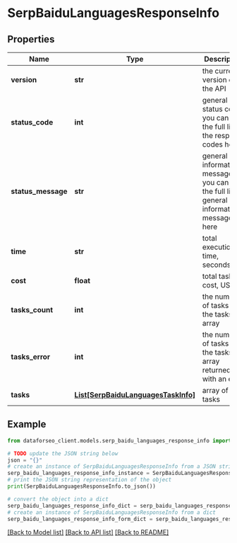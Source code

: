 # SerpBaiduLanguagesResponseInfo


## Properties

Name | Type | Description | Notes
------------ | ------------- | ------------- | -------------
**version** | **str** | the current version of the API | [optional] 
**status_code** | **int** | general status code you can find the full list of the response codes here | [optional] 
**status_message** | **str** | general informational message you can find the full list of general informational messages here | [optional] 
**time** | **str** | total execution time, seconds | [optional] 
**cost** | **float** | total tasks cost, USD | [optional] 
**tasks_count** | **int** | the number of tasks in the tasks array | [optional] 
**tasks_error** | **int** | the number of tasks in the tasks array returned with an error | [optional] 
**tasks** | [**List[SerpBaiduLanguagesTaskInfo]**](SerpBaiduLanguagesTaskInfo.md) | array of tasks | [optional] 

## Example

```python
from dataforseo_client.models.serp_baidu_languages_response_info import SerpBaiduLanguagesResponseInfo

# TODO update the JSON string below
json = "{}"
# create an instance of SerpBaiduLanguagesResponseInfo from a JSON string
serp_baidu_languages_response_info_instance = SerpBaiduLanguagesResponseInfo.from_json(json)
# print the JSON string representation of the object
print(SerpBaiduLanguagesResponseInfo.to_json())

# convert the object into a dict
serp_baidu_languages_response_info_dict = serp_baidu_languages_response_info_instance.to_dict()
# create an instance of SerpBaiduLanguagesResponseInfo from a dict
serp_baidu_languages_response_info_form_dict = serp_baidu_languages_response_info.from_dict(serp_baidu_languages_response_info_dict)
```
[[Back to Model list]](../README.md#documentation-for-models) [[Back to API list]](../README.md#documentation-for-api-endpoints) [[Back to README]](../README.md)


